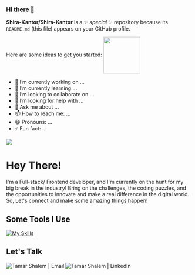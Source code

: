 ### Hi there 👋


**Shira-Kantor/Shira-Kantor** is a ✨ _special_ ✨ repository because its `README.md` (this file) appears on your GitHub profile.

Here are some ideas to get you started:
<a href="URL_REDIRECT" target="blank"><img align="center" src="URL_TO_YOUR_IMAGE" height="100" /></a>
- 🔭 I’m currently working on ...
- 🌱 I’m currently learning ...
- 👯 I’m looking to collaborate on ...
- 🤔 I’m looking for help with ...
- 💬 Ask me about ...
- 📫 How to reach me: ...
- 😄 Pronouns: ...
- ⚡ Fun fact: ...


<img src="https://user-images.githubusercontent.com/123458577/233351959-c62fa4a4-0423-4e86-a308-543f7bbc75a9.png"/>
<h1>Hey There!</h1>
<p>I'm a Full-stack/ Frontend developer, and I'm currently on the hunt for my big break in the industry! Bring on the challenges, the coding puzzles, and the opportunities to innovate and make a real difference in the digital world. So, Let's connect and make some amazing things happen!</p>

<h2>Some Tools I Use</h2>

[![My Skills](https://skillicons.dev/icons?i=react,redux,vue,angular,css,html,js,vscode,nodejs,git,github,mongodb,postman&perline=5)](https://skillicons.dev)

<h2>Let's Talk</h2>
  
<a href="mailto:stamar46@gmail.com"><img align="left" src="https://img.shields.io/badge/Gmail-D14836?style=for-the-badge&logo=gmail&logoColor=white" alt="Tamar Shalem | Email"/></a>
<a href="https://www.linkedin.com/in/tamar-shalem93"><img align="left" src="https://img.shields.io/badge/linkedin-%230077B5.svg?style=for-the-badge&logo=linkedin&logoColor=white" alt="Tamar Shalem | LinkedIn" /></a>
